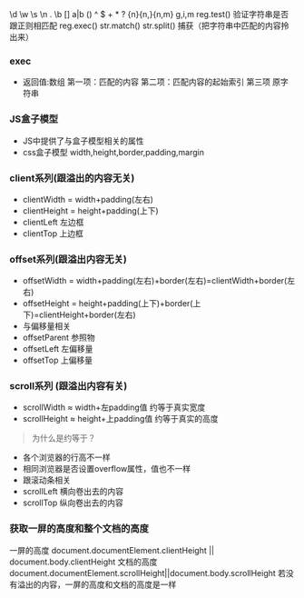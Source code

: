\d \w \s \n . \b [] a|b () ^ $ + * ? {n}{n,}{n,m} g,i,m
reg.test() 验证字符串是否跟正则相匹配 
reg.exec() str.match() str.split() 捕获（把字符串中匹配的内容拎出来）

### exec
- 返回值:数组 第一项：匹配的内容 第二项：匹配内容的起始索引 第三项 原字符串

### JS盒子模型
 - JS中提供了与盒子模型相关的属性
 - css盒子模型 width,height,border,padding,margin
### client系列(跟溢出的内容无关)
  -  clientWidth = width+padding(左右)
  -  clientHeight = height+padding(上下)
  -  clientLeft  左边框
  -  clientTop 上边框  
### offset系列(跟溢出内容无关)
 - offsetWidth = width+padding(左右)+border(左右)=clientWidth+border(左右)
 - offsetHeight = height+padding(上下)+border(上下)=clientHeight+border(左右)
 - 与偏移量相关
  - offsetParent 参照物
  - offsetLeft 左偏移量
  - offsetTop 上偏移量  
### scroll系列 (跟溢出内容有关)
  - scrollWidth ≈ width+左padding值   约等于真实宽度
  - scrollHeight ≈  height+上padding值 约等于真实的高度
  > 为什么是约等于？
  - 各个浏览器的行高不一样
  - 相同浏览器是否设置overflow属性，值也不一样
  - 跟滚动条相关
   - scrollLeft 横向卷出去的内容
   - scrollTop 纵向卷出去的内容 
   
### 获取一屏的高度和整个文档的高度
一屏的高度
document.documentElement.clientHeight || document.body.clientHeight
文档的高度
document.documentElement.scrollHeight||document.body.scrollHeight
若没有溢出的内容，一屏的高度和文档的高度是一样
   
   
 
    
  
 
 
